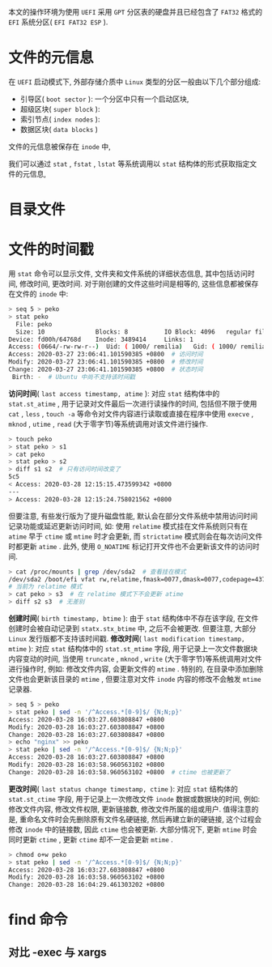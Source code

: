 本文的操作环境为使用 `UEFI` 采用 `GPT` 分区表的硬盘并且已经包含了 `FAT32` 格式的 `EFI` 系统分区( `EFI FAT32 ESP` ).

# 文件的元信息

在 `UEFI` 启动模式下, 外部存储介质中 `Linux` 类型的分区一般由以下几个部分组成:

* 引导区( `boot sector` ): 一个分区中只有一个启动区块, 
* 超级区块( `super block` ): 
* 索引节点( `index nodes` ):
* 数据区块( `data blocks` )

文件的元信息被保存在 `inode` 中, 

我们可以通过 `stat` , `fstat` , `lstat` 等系统调用以 `stat` 结构体的形式获取指定文件的元信息, 

# 目录文件

# 文件的时间戳
用 `stat` 命令可以显示文件, 文件夹和文件系统的详细状态信息, 其中包括访问时间, 修改时间, 更改时间. 对于刚创建的文件这些时间是相等的, 这些信息都被保存在文件的 `inode` 中:

``` bash
> seq 5 > peko
> stat peko
  File: peko
  Size: 10              Blocks: 8          IO Block: 4096   regular file
Device: fd00h/64768d    Inode: 3489414     Links: 1
Access: (0664/-rw-rw-r--)  Uid: ( 1000/ remilia)   Gid: ( 1000/ remilia)
Access: 2020-03-27 23:06:41.101590385 +0800  # 访问时间
Modify: 2020-03-27 23:06:41.101590385 +0800  # 修改时间
Change: 2020-03-27 23:06:41.101590385 +0800  # 状态时间
 Birth: -  # Ubuntu 中尚不支持该时间戳
```

**访问时间**( `last access timestamp, atime` ): 对应 `stat` 结构体中的 `stat.st_atime` , 用于记录对文件最后一次进行读操作的时间, 包括但不限于使用 `cat` , `less` , `touch -a` 等命令对文件内容进行读取或直接在程序中使用 `execve` , `mknod` , `utime` , `read` (大于零字节)等系统调用对该文件进行操作.

``` bash
> touch peko
> stat peko > s1
> cat peko
> stat peko > s2
> diff s1 s2  # 只有访问时间改变了
5c5
< Access: 2020-03-28 12:15:15.473599342 +0800
---
> Access: 2020-03-28 12:15:24.758021562 +0800
```

但要注意, 有些发行版为了提升磁盘性能, 默认会在部分文件系统中禁用访问时间记录功能或延迟更新访问时间, 如: 使用 `relatime` 模式挂在文件系统则只有在 `atime` 早于 `ctime` 或 `mtime` 时才会更新, 而 `strictatime` 模式则会在每次访问文件时都更新 `atime` . 此外, 使用 `O_NOATIME` 标记打开文件也不会更新该文件的访问时间.

``` bash
> cat /proc/mounts | grep /dev/sda2  # 查看挂在模式
/dev/sda2 /boot/efi vfat rw,relatime,fmask=0077,dmask=0077,codepage=437,iocharset=iso8859-1,shortname=mixed,errors=remount-ro 0 0
# 当前为 relatime 模式
> cat peko > s3  # 在 relatime 模式下不会更新 atime
> diff s2 s3  # 无差别
```

**创建时间**( `birth timestamp, btime` ): 由于 `stat` 结构体中不存在该字段, 在文件创建时会被自动记录到 `statx.stx_btime` 中, 之后不会被更改. 但要注意, 大部分 `Linux` 发行版都不支持该时间戳.
**修改时间**( `last modification timestamp, mtime` ): 对应 `stat` 结构体中的 `stat.st_mtime` 字段, 用于记录上一次文件数据块内容变动的时间, 当使用 `truncate` , `mknod` , `write` (大于零字节)等系统调用对文件进行操作时, 例如: 修改文件内容, 会更新文件的 `mtime` . 特别的, 在目录中添加删除文件也会更新该目录的 `mtime` , 但要注意对文件 `inode` 内容的修改不会触发 `mtime` 记录器.

``` bash
> seq 5 > peko
> stat peko | sed -n '/^Access.*[0-9]$/ {N;N;p}'
Access: 2020-03-28 16:03:27.603808847 +0800
Modify: 2020-03-28 16:03:27.603808847 +0800
Change: 2020-03-28 16:03:27.603808847 +0800
> echo "nginx" >> peko
> stat peko | sed -n '/^Access.*[0-9]$/ {N;N;p}'
Access: 2020-03-28 16:03:27.603808847 +0800
Modify: 2020-03-28 16:03:58.960563102 +0800
Change: 2020-03-28 16:03:58.960563102 +0800  # ctime 也被更新了
```

**更改时间**( `last status change timestamp, ctime` ): 对应 `stat` 结构体的 `stat.st_ctime` 字段, 用于记录上一次修改文件 `inode` 数据或数据块的时间, 例如: 修改文件内容, 修改文件权限, 更新链接数, 修改文件所属的组或用户. 值得注意的是, 重命名文件时会先删除原有文件名硬链接, 然后再建立新的硬链接, 这个过程会修改 `inode` 中的链接数, 因此 `ctime` 也会被更新. 大部分情况下, 更新 `mtime` 时会同时更新 `ctime` , 更新 `ctime` 却不一定会更新 `mtime` .

``` bash
> chmod o+w peko
> stat peko | sed -n '/^Access.*[0-9]$/ {N;N;p}'
Access: 2020-03-28 16:03:27.603808847 +0800
Modify: 2020-03-28 16:03:58.960563102 +0800
Change: 2020-03-28 16:04:29.461303202 +0800
```

# find 命令

## 对比 -exec 与 xargs

